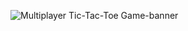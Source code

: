 ![Multiplayer Tic-Tac-Toe Game-banner](https://user-images.githubusercontent.com/105023001/174017773-1df6a288-2504-427b-963f-7a9aa69c4ddd.png)
